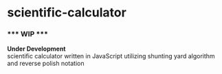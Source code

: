 # scientific-calculator
### *** WIP ***
**Under Development**  
scientific calculator written in JavaScript utilizing shunting yard algorithm and reverse polish notation 

